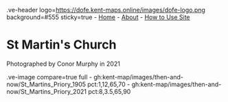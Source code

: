 .ve-header logo=https://dofe.kent-maps.online/images/dofe-logo.png background=#555 sticky=true
	- [Home](/)
	- [About](/about)
	- [How to Use Site](/howto)

# St Martin's Church

Photographed by Conor Murphy in 2021

.ve-image compare=true full
    - gh:kent-map/images/then-and-now/St_Martins_Priory_1905 pct:1,12,65,70
    - gh:kent-map/images/then-and-now/St_Martins_Priory_2021 pct:8,3.5,65,90
